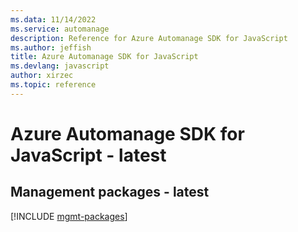 ```yaml
---
ms.data: 11/14/2022
ms.service: automanage
description: Reference for Azure Automanage SDK for JavaScript
ms.author: jeffish
title: Azure Automanage SDK for JavaScript
ms.devlang: javascript
author: xirzec
ms.topic: reference
---
```

# Azure Automanage SDK for JavaScript - latest

## Management packages - latest
[!INCLUDE [mgmt-packages](automanage-mgmt-index.md)]
